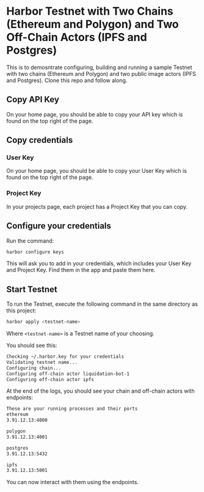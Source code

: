 # Harbor Testnet with Two Chains (Ethereum and Polygon) and Two Off-Chain Actors (IPFS and Postgres)

This is to demosntrate configuring, building and running a sample Testnet with two chains (Ethereum and Polygon) and two public image actors (IPFS and Postgres). Clone this repo and follow along.

## Copy API Key

On your home page, you should be able to copy your API key which is found on the top right of the page.

## Copy credentials

### User Key
On your home page, you should be able to copy your User Key which is found on the top right of the page.

### Project Key
In your projects page, each project has a Project Key that you can copy.

## Configure your credentials

Run the command:

```bash
harbor configure keys
```

This will ask you to add in your credentials, which includes your User Key and Project Key. Find them in the app and paste them here.

## Start Testnet

To run the Testnet, execute the following command in the same directory as this project:

```bash
harbor apply <testnet-name>
```
Where `<testnet-name>` is a Testnet name of your choosing.

You should see this:

```bash
Checking ~/.harbor.key for your credentials
Validating testnet name...
Configuring chain...
Configuring off-chain actor liquidation-bot-1
Configuring off-chain actor ipfs
```

At the end of the logs, you should see your chain and off-chain actors with endpoints:

```bash
These are your running processes and their ports
ethereum
3.91.12.13:4000

polygon
3.91.12.13:4001

postgres
3.91.12.13:5432

ipfs
3.91.12.13:5001
```

You can now interact with them using the endpoints.
